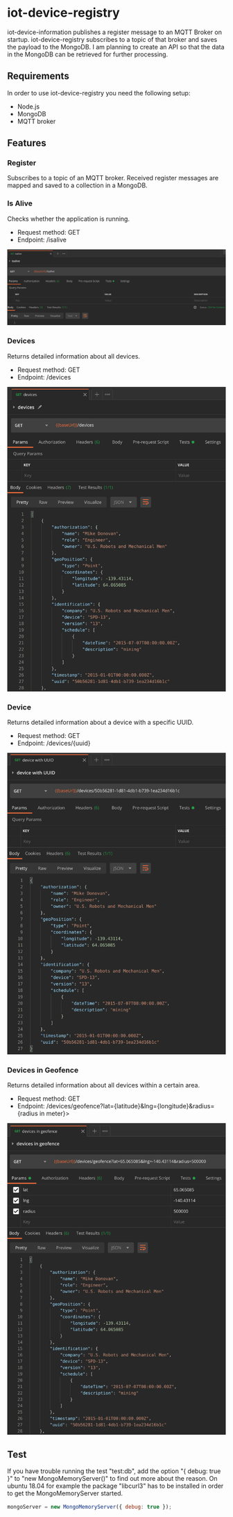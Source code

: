 # iot-device-registry

iot-device-information publishes a register message to an MQTT Broker on startup. iot-device-registry subscribes
to a topic of that broker and saves the payload to the MongoDB. I am planning to create an API so that the data in the MongoDB
can be retrieved for further processing.

## Requirements

In order to use iot-device-registry you need the following setup:

* Node.js
* MongoDB
* MQTT broker

## Features

### Register

Subscribes to a topic of an MQTT broker. Received register messages are mapped and saved to a collection in a MongoDB.

### Is Alive

Checks whether the application is running.

* Request method: GET
* Endpoint: /isalive

![Is Alive](screenshots/isalive.png "Is Alive")

### Devices

Returns detailed information about all devices.

* Request method: GET
* Endpoint: /devices

![Devices](screenshots/devices.png "Devices")

### Device

Returns detailed information about a device with a specific UUID.

* Request method: GET
* Endpoint: /devices/{uuid}

![Device](screenshots/device.png "Device")

### Devices in Geofence

Returns detailed information about all devices within a certain area.

* Request method: GET
* Endpoint: /devices/geofence?lat={latitude}&lng={longitude}&radius={radius in meter}>

![Devices in Geofence](screenshots/devicesingeofence.png "Devices in Geofence")

## Test

If you have trouble running the test "test:db", add the option "{ debug: true }" to "new MongoMemoryServer()" to find out more about the
reason. On ubuntu 18.04 for example the package "libcurl3" has to be installed in order to get the MongoMemoryServer started.

```javascript
mongoServer = new MongoMemoryServer({ debug: true });
```
